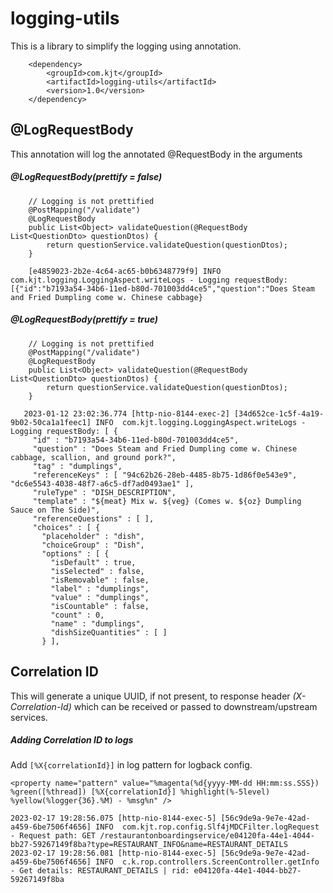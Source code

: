 # logging-utils
This is a library to simplify the logging using annotation.

```
    <dependency>
        <groupId>com.kjt</groupId>
        <artifactId>logging-utils</artifactId>
        <version>1.0</version>
    </dependency>
```

## @LogRequestBody
This annotation will log the annotated @RequestBody in the arguments

##### @LogRequestBody(prettify = false)
```
    // Logging is not prettified
    @PostMapping("/validate")
    @LogRequestBody
    public List<Object> validateQuestion(@RequestBody List<QuestionDto> questionDtos) {
        return questionService.validateQuestion(questionDtos);
    }
```
    
```
    [e4859023-2b2e-4c64-ac65-b0b6348779f9] INFO  com.kjt.logging.LoggingAspect.writeLogs - Logging requestBody: [{"id":"b7193a54-34b6-11ed-b80d-701003dd4ce5","question":"Does Steam and Fried Dumpling come w. Chinese cabbage}
```


##### @LogRequestBody(prettify = true)
```
    // Logging is not prettified
    @PostMapping("/validate")
    @LogRequestBody
    public List<Object> validateQuestion(@RequestBody List<QuestionDto> questionDtos) {
        return questionService.validateQuestion(questionDtos);
    }
```
    
```
   2023-01-12 23:02:36.774 [http-nio-8144-exec-2] [34d652ce-1c5f-4a19-9b02-50ca1a1feec1] INFO  com.kjt.logging.LoggingAspect.writeLogs - Logging requestBody: [ {
     "id" : "b7193a54-34b6-11ed-b80d-701003dd4ce5",
     "question" : "Does Steam and Fried Dumpling come w. Chinese cabbage, scallion, and ground pork?",
     "tag" : "dumplings",
     "referenceKeys" : [ "94c62b26-28eb-4485-8b75-1d86f0e543e9", "dc6e5543-4038-48f7-a6c5-df7ad0493ae1" ],
     "ruleType" : "DISH_DESCRIPTION",
     "template" : "${meat} Mix w. ${veg} (Comes w. ${oz} Dumpling Sauce on The Side)",
     "referenceQuestions" : [ ],
     "choices" : [ {
       "placeholder" : "dish",
       "choiceGroup" : "Dish",
       "options" : [ {
         "isDefault" : true,
         "isSelected" : false,
         "isRemovable" : false,
         "label" : "dumplings",
         "value" : "dumplings",
         "isCountable" : false,
         "count" : 0,
         "name" : "dumplings",
         "dishSizeQuantities" : [ ]
       } ],

```

## Correlation ID
This will generate a unique UUID, if not present, to response header *(X-Correlation-Id)* which can be received or passed to downstream/upstream services. 

##### Adding Correlation ID to logs
Add `[%X{correlationId}]` in log pattern for logback config.
```$xslt
<property name="pattern" value="%magenta(%d{yyyy-MM-dd HH:mm:ss.SSS}) %green([%thread]) [%X{correlationId}] %highlight(%-5level) %yellow(%logger{36}.%M) - %msg%n" />
```

```$xslt
2023-02-17 19:28:56.075 [http-nio-8144-exec-5] [56c9de9a-9e7e-42ad-a459-6be7506f4656] INFO  com.kjt.rop.config.Slf4jMDCFilter.logRequest - Request path: GET /restaurantonboardingservice/e04120fa-44e1-4044-bb27-59267149f8ba?type=RESTAURANT_INFO&name=RESTAURANT_DETAILS
2023-02-17 19:28:56.081 [http-nio-8144-exec-5] [56c9de9a-9e7e-42ad-a459-6be7506f4656] INFO  c.k.rop.controllers.ScreenController.getInfo - Get details: RESTAURANT_DETAILS | rid: e04120fa-44e1-4044-bb27-59267149f8ba
```



